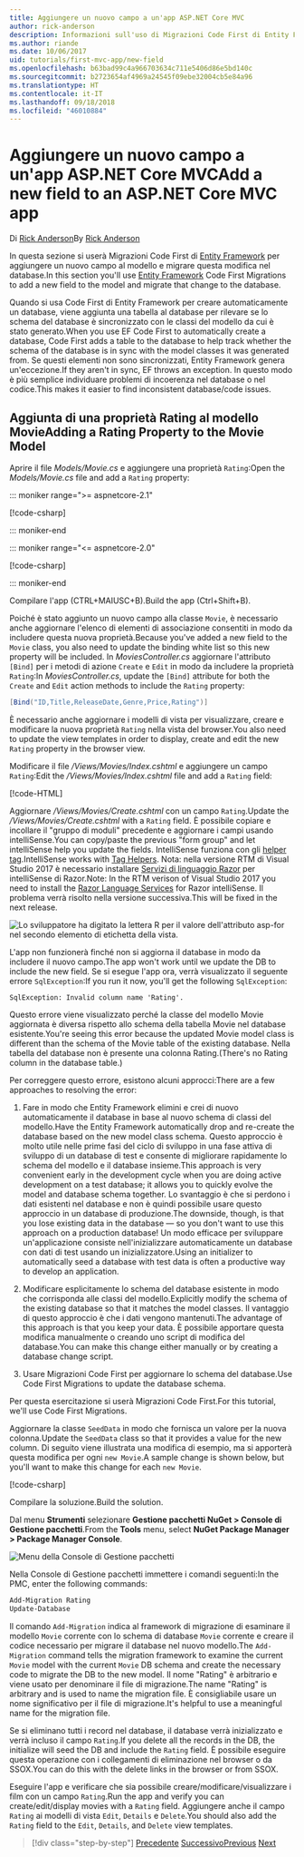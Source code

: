 ```yaml
---
title: Aggiungere un nuovo campo a un'app ASP.NET Core MVC
author: rick-anderson
description: Informazioni sull'uso di Migrazioni Code First di Entity Framework per aggiungere un nuovo campo a un modello ed eseguire la migrazione di questa modifica in un database.
ms.author: riande
ms.date: 10/06/2017
uid: tutorials/first-mvc-app/new-field
ms.openlocfilehash: b63bad99c4a966703634c711e5406d86e5bd140c
ms.sourcegitcommit: b2723654af4969a24545f09ebe32004cb5e84a96
ms.translationtype: HT
ms.contentlocale: it-IT
ms.lasthandoff: 09/18/2018
ms.locfileid: "46010884"
---
```

# <a name="add-a-new-field-to-an-aspnet-core-mvc-app"></a><span data-ttu-id="13ec5-103">Aggiungere un nuovo campo a un'app ASP.NET Core MVC</span><span class="sxs-lookup"><span data-stu-id="13ec5-103">Add a new field to an ASP.NET Core MVC app</span></span>

<span data-ttu-id="13ec5-104">Di [Rick Anderson](https://twitter.com/RickAndMSFT)</span><span class="sxs-lookup"><span data-stu-id="13ec5-104">By [Rick Anderson](https://twitter.com/RickAndMSFT)</span></span>

<span data-ttu-id="13ec5-105">In questa sezione si userà Migrazioni Code First di [Entity Framework](https://docs.microsoft.com/ef/core/get-started/aspnetcore/new-db) per aggiungere un nuovo campo al modello e migrare questa modifica nel database.</span><span class="sxs-lookup"><span data-stu-id="13ec5-105">In this section you'll use [Entity Framework](https://docs.microsoft.com/ef/core/get-started/aspnetcore/new-db) Code First Migrations to add a new field to the model and migrate that change to the database.</span></span>

<span data-ttu-id="13ec5-106">Quando si usa Code First di Entity Framework per creare automaticamente un database, viene aggiunta una tabella al database per rilevare se lo schema del database è sincronizzato con le classi del modello da cui è stato generato.</span><span class="sxs-lookup"><span data-stu-id="13ec5-106">When you use EF Code First to automatically create a database, Code First adds a table to the database to help track whether the schema of the database is in sync with the model classes it was generated from.</span></span> <span data-ttu-id="13ec5-107">Se questi elementi non sono sincronizzati, Entity Framework genera un'eccezione.</span><span class="sxs-lookup"><span data-stu-id="13ec5-107">If they aren't in sync, EF throws an exception.</span></span> <span data-ttu-id="13ec5-108">In questo modo è più semplice individuare problemi di incoerenza nel database o nel codice.</span><span class="sxs-lookup"><span data-stu-id="13ec5-108">This makes it easier to find inconsistent database/code issues.</span></span>

## <a name="adding-a-rating-property-to-the-movie-model"></a><span data-ttu-id="13ec5-109">Aggiunta di una proprietà Rating al modello Movie</span><span class="sxs-lookup"><span data-stu-id="13ec5-109">Adding a Rating Property to the Movie Model</span></span>

<span data-ttu-id="13ec5-110">Aprire il file *Models/Movie.cs* e aggiungere una proprietà `Rating`:</span><span class="sxs-lookup"><span data-stu-id="13ec5-110">Open the *Models/Movie.cs* file and add a `Rating` property:</span></span>

::: moniker range=">= aspnetcore-2.1"

[!code-csharp[](~/tutorials/first-mvc-app/start-mvc/sample/MvcMovie21/Models/MovieDateRating.cs?highlight=13&name=snippet)]

::: moniker-end

::: moniker range="<= aspnetcore-2.0"

[!code-csharp[](~/tutorials/first-mvc-app/start-mvc/sample/MvcMovie/Models/MovieDateRating.cs?highlight=11&range=7-18)]

::: moniker-end

<span data-ttu-id="13ec5-111">Compilare l'app (CTRL+MAIUSC+B).</span><span class="sxs-lookup"><span data-stu-id="13ec5-111">Build the app (Ctrl+Shift+B).</span></span>

<span data-ttu-id="13ec5-112">Poiché è stato aggiunto un nuovo campo alla classe `Movie`, è necessario anche aggiornare l'elenco di elementi di associazione consentiti in modo da includere questa nuova proprietà.</span><span class="sxs-lookup"><span data-stu-id="13ec5-112">Because you've added a new field to the `Movie` class, you also need to update the binding white list so this new property will be included.</span></span> <span data-ttu-id="13ec5-113">In *MoviesController.cs* aggiornare l'attributo `[Bind]` per i metodi di azione `Create` e `Edit` in modo da includere la proprietà `Rating`:</span><span class="sxs-lookup"><span data-stu-id="13ec5-113">In *MoviesController.cs*, update the `[Bind]` attribute for both the `Create` and `Edit` action methods to include the `Rating` property:</span></span>

```csharp
[Bind("ID,Title,ReleaseDate,Genre,Price,Rating")]
   ```

<span data-ttu-id="13ec5-114">È necessario anche aggiornare i modelli di vista per visualizzare, creare e modificare la nuova proprietà `Rating` nella vista del browser.</span><span class="sxs-lookup"><span data-stu-id="13ec5-114">You also need to update the view templates in order to display, create and edit the new `Rating` property in the browser view.</span></span>

<span data-ttu-id="13ec5-115">Modificare il file */Views/Movies/Index.cshtml* e aggiungere un campo `Rating`:</span><span class="sxs-lookup"><span data-stu-id="13ec5-115">Edit the */Views/Movies/Index.cshtml* file and add a `Rating` field:</span></span>

[!code-HTML[](start-mvc/sample/MvcMovie/Views/Movies/IndexGenreRating.cshtml?highlight=17,39&range=24-64)]

<span data-ttu-id="13ec5-116">Aggiornare */Views/Movies/Create.cshtml* con un campo `Rating`.</span><span class="sxs-lookup"><span data-stu-id="13ec5-116">Update the */Views/Movies/Create.cshtml* with a `Rating` field.</span></span> <span data-ttu-id="13ec5-117">È possibile copiare e incollare il "gruppo di moduli" precedente e aggiornare i campi usando intelliSense.</span><span class="sxs-lookup"><span data-stu-id="13ec5-117">You can copy/paste the previous "form group" and let intelliSense help you update the fields.</span></span> <span data-ttu-id="13ec5-118">IntelliSense funziona con gli [helper tag](xref:mvc/views/tag-helpers/intro).</span><span class="sxs-lookup"><span data-stu-id="13ec5-118">IntelliSense works with [Tag Helpers](xref:mvc/views/tag-helpers/intro).</span></span> <span data-ttu-id="13ec5-119">Nota: nella versione RTM di Visual Studio 2017 è necessario installare [Servizi di linguaggio Razor](https://marketplace.visualstudio.com/items?itemName=ms-madsk.RazorLanguageServices) per intelliSense di Razor.</span><span class="sxs-lookup"><span data-stu-id="13ec5-119">Note: In the RTM verison of Visual Studio 2017 you need to install the [Razor Language Services](https://marketplace.visualstudio.com/items?itemName=ms-madsk.RazorLanguageServices) for Razor intelliSense.</span></span> <span data-ttu-id="13ec5-120">Il problema verrà risolto nella versione successiva.</span><span class="sxs-lookup"><span data-stu-id="13ec5-120">This will be fixed in the next release.</span></span>

![Lo sviluppatore ha digitato la lettera R per il valore dell'attributo asp-for nel secondo elemento di etichetta della vista.](new-field/_static/cr.png)

<span data-ttu-id="13ec5-124">L'app non funzionerà finché non si aggiorna il database in modo da includere il nuovo campo.</span><span class="sxs-lookup"><span data-stu-id="13ec5-124">The app won't work until we update the DB to include the new field.</span></span> <span data-ttu-id="13ec5-125">Se si esegue l'app ora, verrà visualizzato il seguente errore `SqlException`:</span><span class="sxs-lookup"><span data-stu-id="13ec5-125">If you run it now, you'll get the following `SqlException`:</span></span>

`SqlException: Invalid column name 'Rating'.`

<span data-ttu-id="13ec5-126">Questo errore viene visualizzato perché la classe del modello Movie aggiornata è diversa rispetto allo schema della tabella Movie nel database esistente.</span><span class="sxs-lookup"><span data-stu-id="13ec5-126">You're seeing this error because the updated Movie model class is different than the schema of the Movie table of the existing database.</span></span> <span data-ttu-id="13ec5-127">Nella tabella del database non è presente una colonna Rating.</span><span class="sxs-lookup"><span data-stu-id="13ec5-127">(There's no Rating column in the database table.)</span></span>

<span data-ttu-id="13ec5-128">Per correggere questo errore, esistono alcuni approcci:</span><span class="sxs-lookup"><span data-stu-id="13ec5-128">There are a few approaches to resolving the error:</span></span>

1. <span data-ttu-id="13ec5-129">Fare in modo che Entity Framework elimini e crei di nuovo automaticamente il database in base al nuovo schema di classi del modello.</span><span class="sxs-lookup"><span data-stu-id="13ec5-129">Have the Entity Framework automatically drop and re-create the database based on the new model class schema.</span></span> <span data-ttu-id="13ec5-130">Questo approccio è molto utile nelle prime fasi del ciclo di sviluppo in una fase attiva di sviluppo di un database di test e consente di migliorare rapidamente lo schema del modello e il database insieme.</span><span class="sxs-lookup"><span data-stu-id="13ec5-130">This approach is very convenient early in the development cycle when you are doing active development on a test database; it allows you to quickly evolve the model and database schema together.</span></span> <span data-ttu-id="13ec5-131">Lo svantaggio è che si perdono i dati esistenti nel database e non è quindi possibile usare questo approccio in un database di produzione.</span><span class="sxs-lookup"><span data-stu-id="13ec5-131">The downside, though, is that you lose existing data in the database — so you don't want to use this approach on a production database!</span></span> <span data-ttu-id="13ec5-132">Un modo efficace per sviluppare un'applicazione consiste nell'inizializzare automaticamente un database con dati di test usando un inizializzatore.</span><span class="sxs-lookup"><span data-stu-id="13ec5-132">Using an initializer to automatically seed a database with test data is often a productive way to develop an application.</span></span>

2. <span data-ttu-id="13ec5-133">Modificare esplicitamente lo schema del database esistente in modo che corrisponda alle classi del modello.</span><span class="sxs-lookup"><span data-stu-id="13ec5-133">Explicitly modify the schema of the existing database so that it matches the model classes.</span></span> <span data-ttu-id="13ec5-134">Il vantaggio di questo approccio è che i dati vengono mantenuti.</span><span class="sxs-lookup"><span data-stu-id="13ec5-134">The advantage of this approach is that you keep your data.</span></span> <span data-ttu-id="13ec5-135">È possibile apportare questa modifica manualmente o creando uno script di modifica del database.</span><span class="sxs-lookup"><span data-stu-id="13ec5-135">You can make this change either manually or by creating a database change script.</span></span>

3. <span data-ttu-id="13ec5-136">Usare Migrazioni Code First per aggiornare lo schema del database.</span><span class="sxs-lookup"><span data-stu-id="13ec5-136">Use Code First Migrations to update the database schema.</span></span>

<span data-ttu-id="13ec5-137">Per questa esercitazione si userà Migrazioni Code First.</span><span class="sxs-lookup"><span data-stu-id="13ec5-137">For this tutorial, we'll use Code First Migrations.</span></span>

<span data-ttu-id="13ec5-138">Aggiornare la classe `SeedData` in modo che fornisca un valore per la nuova colonna.</span><span class="sxs-lookup"><span data-stu-id="13ec5-138">Update the `SeedData` class so that it provides a value for the new column.</span></span> <span data-ttu-id="13ec5-139">Di seguito viene illustrata una modifica di esempio, ma si apporterà questa modifica per ogni `new Movie`.</span><span class="sxs-lookup"><span data-stu-id="13ec5-139">A sample change is shown below, but you'll want to make this change for each `new Movie`.</span></span>

[!code-csharp[](start-mvc/sample/MvcMovie/Models/SeedDataRating.cs?name=snippet1&highlight=6)]

<span data-ttu-id="13ec5-140">Compilare la soluzione.</span><span class="sxs-lookup"><span data-stu-id="13ec5-140">Build the solution.</span></span>

<span data-ttu-id="13ec5-141">Dal menu **Strumenti** selezionare **Gestione pacchetti NuGet > Console di Gestione pacchetti**.</span><span class="sxs-lookup"><span data-stu-id="13ec5-141">From the **Tools** menu, select **NuGet Package Manager > Package Manager Console**.</span></span>

  ![Menu della Console di Gestione pacchetti](adding-model/_static/pmc.png)

<span data-ttu-id="13ec5-143">Nella Console di Gestione pacchetti immettere i comandi seguenti:</span><span class="sxs-lookup"><span data-stu-id="13ec5-143">In the PMC, enter the following commands:</span></span>

```powershell
Add-Migration Rating
Update-Database
```

<span data-ttu-id="13ec5-144">Il comando `Add-Migration` indica al framework di migrazione di esaminare il modello `Movie` corrente con lo schema di database `Movie` corrente e creare il codice necessario per migrare il database nel nuovo modello.</span><span class="sxs-lookup"><span data-stu-id="13ec5-144">The `Add-Migration` command tells the migration framework to examine the current `Movie` model with the current `Movie` DB schema and create the necessary code to migrate the DB to the new model.</span></span> <span data-ttu-id="13ec5-145">Il nome "Rating" è arbitrario e viene usato per denominare il file di migrazione.</span><span class="sxs-lookup"><span data-stu-id="13ec5-145">The name "Rating" is arbitrary and is used to name the migration file.</span></span> <span data-ttu-id="13ec5-146">È consigliabile usare un nome significativo per il file di migrazione.</span><span class="sxs-lookup"><span data-stu-id="13ec5-146">It's helpful to use a meaningful name for the migration file.</span></span>

<span data-ttu-id="13ec5-147">Se si eliminano tutti i record nel database, il database verrà inizializzato e verrà incluso il campo `Rating`.</span><span class="sxs-lookup"><span data-stu-id="13ec5-147">If you delete all the records in the DB, the initialize will seed the DB and include the `Rating` field.</span></span> <span data-ttu-id="13ec5-148">È possibile eseguire questa operazione con i collegamenti di eliminazione nel browser o da SSOX.</span><span class="sxs-lookup"><span data-stu-id="13ec5-148">You can do this with the delete links in the browser or from SSOX.</span></span>

<span data-ttu-id="13ec5-149">Eseguire l'app e verificare che sia possibile creare/modificare/visualizzare i film con un campo `Rating`.</span><span class="sxs-lookup"><span data-stu-id="13ec5-149">Run the app and verify you can create/edit/display movies with a `Rating` field.</span></span> <span data-ttu-id="13ec5-150">Aggiungere anche il campo `Rating` ai modelli di vista `Edit`, `Details` e `Delete`.</span><span class="sxs-lookup"><span data-stu-id="13ec5-150">You should also add the `Rating` field to the `Edit`, `Details`, and `Delete` view templates.</span></span>

> [!div class="step-by-step"]
> <span data-ttu-id="13ec5-151">[Precedente](search.md)
> [Successivo](validation.md)</span><span class="sxs-lookup"><span data-stu-id="13ec5-151">[Previous](search.md)
[Next](validation.md)</span></span>  
